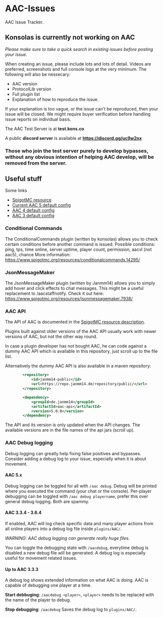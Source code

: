 # AAC-Issues
AAC Issue Tracker. 

## Konsolas is currently not working on AAC

*Please make sure to take a quick search in existing issues before posting your issue.*

When creating an issue, please include lots and lots of detail. Videos are preferred, screenshots and full console logs at the very minimum. The following will also be nessecary:
- AAC version
- ProtocolLib version
- Full plugin list
- Explanation of how to reproduce the issue.

If your explanation is too vague, or the issue can't be reproduced, then your issue will be closed. We might require buyer verification before handling issue reports on individual basis.

The AAC Test Server is at **test.kons.co**

A public **discord server** is available at **https://discord.gg/uc9w2nx**

### Those who join the test server purely to develop bypasses, without any obvious intention of helping AAC develop, will be removed from the server.

## Useful stuff

Some links
- [SpigotMC resource](https://www.spigotmc.org/resources/6442/)
- [Current AAC 5 default config](https://gist.github.com/konsolas/1ed816ed91996eab7262d95386c1bfa0)
- [AAC 4 default config](https://gist.github.com/konsolas/b283c1abcad3fa214d1788769c7c2db1)
- [AAC 3 default config](https://gist.github.com/konsolas/400c9678e0264fab8d04d84780ec4c63)

### Conditional Commands

The ConditionalCommands plugin (written by konsolas) allows you to check certain conditions before another command is issued.
Possible conditions: ping, tps, time online, server uptime, player count, permission, aacvl (not aac5), chance
More information: https://www.spigotmc.org/resources/conditionalcommands.14295/

### JsonMessageMaker

The JsonMessageMaker plugin (written by Janmm14) allows you to simply add hover and click effects to chat messages. This might be a useful replacement to /aacstaffnotify.
Check it out here:
https://www.spigotmc.org/resources/jsonmessagemaker.7938/

### AAC API

The API of AAC is documented in the [SpigotMC resource description](https://www.spigotmc.org/resources/6442/). 

Plugins built against older versions of the AAC API usually work with newer versions of AAC, but not the other way round.

In case a plugin developer has not bought AAC, he can code against a dummy AAC API which is available in this repository, just scroll up to the file list.

Alternatively the dummy AAC API is also available in a maven repository:

```xml
        <repository>
            <id>janmm14-public</id>
            <url>https://repo.janmm14.de/repository/public/</url>
        </repository>

```
```xml
        <dependency>
            <groupId>de.janmm14</groupId>
            <artifactId>aac-api</artifactId>
            <version>5.0.0</version>
        </dependency>
```
The API and its version is only updated when the API changes. The available versions are in the file names of the api jars (scroll up).

### AAC Debug logging

Debug logging can greatly help fixing false positives and bypasses. Consider adding a debug log to your issue, especially when it is about movement.

#### AAC 5.x
Debug logging can be toggled for all with `/aac debug`. Debug will be printed where you executed the command (your chat or the console).
Per-player debugging can be toggled with `/aac debug playername`, prefer this over general debug logging. Both are spammy.

#### AAC 3.3.4 - 3.6.4
If enabled, AAC will log check specific data and many player actions from all online players into a debug log file inside `plugins/AAC/`.

_WARNING: AAC debug logging can generate really huge files._

You can toggle the debugging state with `/aacdebug`, everytime debug is disabled a new debug file will be generated.
A debug log is especially useful for movement related issues.

#### Up to AAC 3.3.3
A debug log shows extended information on what AAC is doing.
AAC is capable of debugging one player at a time.

**Start debbuging**: `/aacdebug <player>`, `<player>` needs to be replaced with the name of the player to debug.

**Stop debugging**: `/aacdebug`
Saves the debug log to `plugins/AAC/`.
